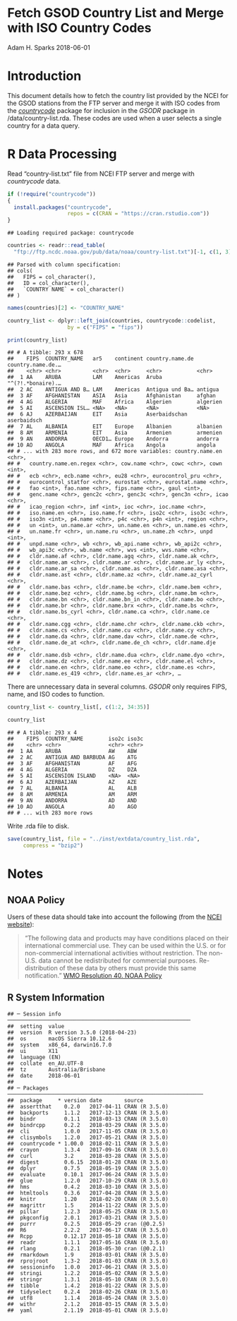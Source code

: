 Fetch GSOD Country List and Merge with ISO Country Codes
================
Adam H. Sparks
2018-06-01

# Introduction

This document details how to fetch the country list provided by the NCEI
for the GSOD stations from the FTP server and merge it with ISO codes
from the [*countrycode*](https://cran.r-project.org/package=countrycode)
package for inclusion in the *GSODR* package in /data/country-list.rda.
These codes are used when a user selects a single country for a data
query.

# R Data Processing

Read “country-list.txt” file from NCEI FTP server and merge with
*countrycode* data.

``` r
if (!require("countrycode"))
{
  install.packages("countrycode",
                   repos = c(CRAN = "https://cran.rstudio.com"))
}
```

    ## Loading required package: countrycode

``` r
countries <- readr::read_table(
  "ftp://ftp.ncdc.noaa.gov/pub/data/noaa/country-list.txt")[-1, c(1, 3)]
```

    ## Parsed with column specification:
    ## cols(
    ##   FIPS = col_character(),
    ##   ID = col_character(),
    ##   `COUNTRY NAME` = col_character()
    ## )

``` r
names(countries)[2] <- "COUNTRY_NAME"

country_list <- dplyr::left_join(countries, countrycode::codelist,
                   by = c("FIPS" = "fips"))

print(country_list)
```

    ## # A tibble: 293 x 678
    ##    FIPS  COUNTRY_NAME   ar5    continent country.name.de country.name.de.…
    ##    <chr> <chr>          <chr>  <chr>     <chr>           <chr>            
    ##  1 AA    ARUBA          LAM    Americas  Aruba           "^(?!.*bonaire).…
    ##  2 AC    ANTIGUA AND B… LAM    Americas  Antigua und Ba… antigua          
    ##  3 AF    AFGHANISTAN    ASIA   Asia      Afghanistan     afghan           
    ##  4 AG    ALGERIA        MAF    Africa    Algerien        algerien         
    ##  5 AI    ASCENSION ISL… <NA>   <NA>      <NA>            <NA>             
    ##  6 AJ    AZERBAIJAN     EIT    Asia      Aserbaidschan   aserbaidsch      
    ##  7 AL    ALBANIA        EIT    Europe    Albanien        albanien         
    ##  8 AM    ARMENIA        EIT    Asia      Armenien        armenien         
    ##  9 AN    ANDORRA        OECD1… Europe    Andorra         andorra          
    ## 10 AO    ANGOLA         MAF    Africa    Angola          angola           
    ## # ... with 283 more rows, and 672 more variables: country.name.en <chr>,
    ## #   country.name.en.regex <chr>, cow.name <chr>, cowc <chr>, cown <int>,
    ## #   ecb <chr>, ecb.name <chr>, eu28 <chr>, eurocontrol_pru <chr>,
    ## #   eurocontrol_statfor <chr>, eurostat <chr>, eurostat.name <chr>,
    ## #   fao <int>, fao.name <chr>, fips.name <chr>, gaul <int>,
    ## #   genc.name <chr>, genc2c <chr>, genc3c <chr>, genc3n <chr>, icao <chr>,
    ## #   icao_region <chr>, imf <int>, ioc <chr>, ioc.name <chr>,
    ## #   iso.name.en <chr>, iso.name.fr <chr>, iso2c <chr>, iso3c <chr>,
    ## #   iso3n <int>, p4.name <chr>, p4c <chr>, p4n <int>, region <chr>,
    ## #   un <int>, un.name.ar <chr>, un.name.en <chr>, un.name.es <chr>,
    ## #   un.name.fr <chr>, un.name.ru <chr>, un.name.zh <chr>, unpd <int>,
    ## #   unpd.name <chr>, wb <chr>, wb_api.name <chr>, wb_api2c <chr>,
    ## #   wb_api3c <chr>, wb.name <chr>, wvs <int>, wvs.name <chr>,
    ## #   cldr.name.af <chr>, cldr.name.agq <chr>, cldr.name.ak <chr>,
    ## #   cldr.name.am <chr>, cldr.name.ar <chr>, cldr.name.ar_ly <chr>,
    ## #   cldr.name.ar_sa <chr>, cldr.name.as <chr>, cldr.name.asa <chr>,
    ## #   cldr.name.ast <chr>, cldr.name.az <chr>, cldr.name.az_cyrl <chr>,
    ## #   cldr.name.bas <chr>, cldr.name.be <chr>, cldr.name.bem <chr>,
    ## #   cldr.name.bez <chr>, cldr.name.bg <chr>, cldr.name.bm <chr>,
    ## #   cldr.name.bn <chr>, cldr.name.bn_in <chr>, cldr.name.bo <chr>,
    ## #   cldr.name.br <chr>, cldr.name.brx <chr>, cldr.name.bs <chr>,
    ## #   cldr.name.bs_cyrl <chr>, cldr.name.ca <chr>, cldr.name.ce <chr>,
    ## #   cldr.name.cgg <chr>, cldr.name.chr <chr>, cldr.name.ckb <chr>,
    ## #   cldr.name.cs <chr>, cldr.name.cu <chr>, cldr.name.cy <chr>,
    ## #   cldr.name.da <chr>, cldr.name.dav <chr>, cldr.name.de <chr>,
    ## #   cldr.name.de_at <chr>, cldr.name.de_ch <chr>, cldr.name.dje <chr>,
    ## #   cldr.name.dsb <chr>, cldr.name.dua <chr>, cldr.name.dyo <chr>,
    ## #   cldr.name.dz <chr>, cldr.name.ee <chr>, cldr.name.el <chr>,
    ## #   cldr.name.en <chr>, cldr.name.eo <chr>, cldr.name.es <chr>,
    ## #   cldr.name.es_419 <chr>, cldr.name.es_ar <chr>, …

There are unnecessary data in several columns. *GSODR* only requires
FIPS, name, and ISO codes to function.

``` r
country_list <- country_list[, c(1:2, 34:35)]

country_list
```

    ## # A tibble: 293 x 4
    ##    FIPS  COUNTRY_NAME        iso2c iso3c
    ##    <chr> <chr>               <chr> <chr>
    ##  1 AA    ARUBA               AW    ABW  
    ##  2 AC    ANTIGUA AND BARBUDA AG    ATG  
    ##  3 AF    AFGHANISTAN         AF    AFG  
    ##  4 AG    ALGERIA             DZ    DZA  
    ##  5 AI    ASCENSION ISLAND    <NA>  <NA> 
    ##  6 AJ    AZERBAIJAN          AZ    AZE  
    ##  7 AL    ALBANIA             AL    ALB  
    ##  8 AM    ARMENIA             AM    ARM  
    ##  9 AN    ANDORRA             AD    AND  
    ## 10 AO    ANGOLA              AO    AGO  
    ## # ... with 283 more rows

Write .rda file to disk.

``` r
save(country_list, file = "../inst/extdata/country_list.rda",
     compress = "bzip2")
```

# Notes

## NOAA Policy

Users of these data should take into account the following (from the
[NCEI
website](http://www7.ncdc.noaa.gov/CDO/cdoselect.cmd?datasetabbv=GSOD&countryabbv=&georegionabbv=)):

> “The following data and products may have conditions placed on their
> international commercial use. They can be used within the U.S. or for
> non-commercial international activities without restriction. The
> non-U.S. data cannot be redistributed for commercial purposes.
> Re-distribution of these data by others must provide this same
> notification.” [WMO Resolution 40. NOAA
> Policy](http://www.wmo.int/pages/about/Resolution40.html)

## R System Information

    ## ─ Session info ──────────────────────────────────────────────────────────
    ##  setting  value                       
    ##  version  R version 3.5.0 (2018-04-23)
    ##  os       macOS Sierra 10.12.6        
    ##  system   x86_64, darwin16.7.0        
    ##  ui       X11                         
    ##  language (EN)                        
    ##  collate  en_AU.UTF-8                 
    ##  tz       Australia/Brisbane          
    ##  date     2018-06-01                  
    ## 
    ## ─ Packages ──────────────────────────────────────────────────────────────
    ##  package     * version date       source        
    ##  assertthat    0.2.0   2017-04-11 CRAN (R 3.5.0)
    ##  backports     1.1.2   2017-12-13 CRAN (R 3.5.0)
    ##  bindr         0.1.1   2018-03-13 CRAN (R 3.5.0)
    ##  bindrcpp      0.2.2   2018-03-29 CRAN (R 3.5.0)
    ##  cli           1.0.0   2017-11-05 CRAN (R 3.5.0)
    ##  clisymbols    1.2.0   2017-05-21 CRAN (R 3.5.0)
    ##  countrycode * 1.00.0  2018-02-11 CRAN (R 3.5.0)
    ##  crayon        1.3.4   2017-09-16 CRAN (R 3.5.0)
    ##  curl          3.2     2018-03-28 CRAN (R 3.5.0)
    ##  digest        0.6.15  2018-01-28 CRAN (R 3.5.0)
    ##  dplyr         0.7.5   2018-05-19 CRAN (R 3.5.0)
    ##  evaluate      0.10.1  2017-06-24 CRAN (R 3.5.0)
    ##  glue          1.2.0   2017-10-29 CRAN (R 3.5.0)
    ##  hms           0.4.2   2018-03-10 CRAN (R 3.5.0)
    ##  htmltools     0.3.6   2017-04-28 CRAN (R 3.5.0)
    ##  knitr         1.20    2018-02-20 CRAN (R 3.5.0)
    ##  magrittr      1.5     2014-11-22 CRAN (R 3.5.0)
    ##  pillar        1.2.3   2018-05-25 CRAN (R 3.5.0)
    ##  pkgconfig     2.0.1   2017-03-21 CRAN (R 3.5.0)
    ##  purrr         0.2.5   2018-05-29 cran (@0.2.5) 
    ##  R6            2.2.2   2017-06-17 CRAN (R 3.5.0)
    ##  Rcpp          0.12.17 2018-05-18 CRAN (R 3.5.0)
    ##  readr         1.1.1   2017-05-16 CRAN (R 3.5.0)
    ##  rlang         0.2.1   2018-05-30 cran (@0.2.1) 
    ##  rmarkdown     1.9     2018-03-01 CRAN (R 3.5.0)
    ##  rprojroot     1.3-2   2018-01-03 CRAN (R 3.5.0)
    ##  sessioninfo   1.0.0   2017-06-21 CRAN (R 3.5.0)
    ##  stringi       1.2.2   2018-05-02 CRAN (R 3.5.0)
    ##  stringr       1.3.1   2018-05-10 CRAN (R 3.5.0)
    ##  tibble        1.4.2   2018-01-22 CRAN (R 3.5.0)
    ##  tidyselect    0.2.4   2018-02-26 CRAN (R 3.5.0)
    ##  utf8          1.1.4   2018-05-24 CRAN (R 3.5.0)
    ##  withr         2.1.2   2018-03-15 CRAN (R 3.5.0)
    ##  yaml          2.1.19  2018-05-01 CRAN (R 3.5.0)
